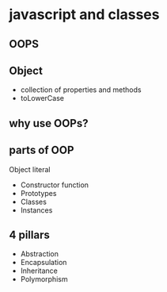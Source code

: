 # javascript and classes

## OOPS

## Object
- collection of properties and methods
- toLowerCase

## why use OOPs?

## parts of OOP
Object literal

- Constructor function
- Prototypes
- Classes
- Instances

## 4 pillars
- Abstraction
- Encapsulation
- Inheritance
- Polymorphism